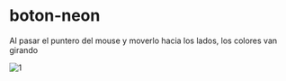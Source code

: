 # boton-neon
Al pasar el puntero del mouse y moverlo hacia los lados, los colores van girando

![1](https://github.com/yoma75/boton-neon/assets/60888517/985e4073-db26-4920-b335-1a40eb52e48f)
